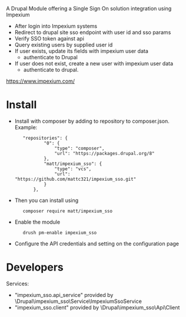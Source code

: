 A Drupal Module offering a Single Sign On solution integration using Impexium

- After login into Impexium systems
- Redirect to drupal site sso endpoint with user id and sso params
- Verify SSO token against api
- Query existing users by supplied user id
- If user exists, update its fields with impexium user data
  - authenticate to Drupal
- If user does not exist, create a new user with impexium user data
  - authenticate to drupal.

https://www.impexium.com/

# Install
- Install with composer by adding to repository to composer.json. Example:

         "repositories": {
                 "0": {
                     "type": "composer",
                     "url": "https://packages.drupal.org/8"
                 },
                 "matt/impexium_sso": {
                     "type": "vcs",
                     "url": "https://github.com/mattc321/impexium_sso.git"
                 }
             },
             
- Then you can install using 

         composer require matt/impexium_sso
         
- Enable the module

         drush pm-enable impexium_sso
         
- Configure the API credentials and setting on the configuration page

# Developers

Services:
- "impexium_sso.api_service" provided by \Drupal\impexium_sso\Service\ImpexiumSsoService
- "impexium_sso.client" provided by \Drupal\impexium_sso\Api\Client
